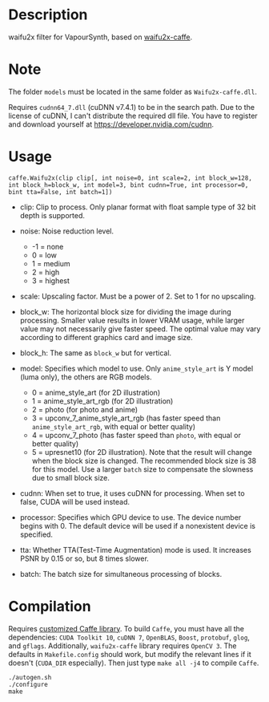 Description
===========

waifu2x filter for VapourSynth, based on [waifu2x-caffe](https://github.com/lltcggie/waifu2x-caffe).


Note
====

The folder `models` must be located in the same folder as `Waifu2x-caffe.dll`.

Requires `cudnn64_7.dll` (cuDNN v7.4.1) to be in the search path. Due to the license of cuDNN, I can't distribute the required dll file. You have to register and download yourself at https://developer.nvidia.com/cudnn.


Usage
=====

    caffe.Waifu2x(clip clip[, int noise=0, int scale=2, int block_w=128, int block_h=block_w, int model=3, bint cudnn=True, int processor=0, bint tta=False, int batch=1])

* clip: Clip to process. Only planar format with float sample type of 32 bit depth is supported.

* noise: Noise reduction level.
  * -1 = none
  * 0 = low
  * 1 = medium
  * 2 = high
  * 3 = highest

* scale: Upscaling factor. Must be a power of 2. Set to 1 for no upscaling.

* block_w: The horizontal block size for dividing the image during processing. Smaller value results in lower VRAM usage, while larger value may not necessarily give faster speed. The optimal value may vary according to different graphics card and image size.

* block_h: The same as `block_w` but for vertical.

* model: Specifies which model to use. Only `anime_style_art` is Y model (luma only), the others are RGB models.
  * 0 = anime_style_art (for 2D illustration)
  * 1 = anime_style_art_rgb (for 2D illustration)
  * 2 = photo (for photo and anime)
  * 3 = upconv_7_anime_style_art_rgb (has faster speed than `anime_style_art_rgb`, with equal or better quality)
  * 4 = upconv_7_photo (has faster speed than `photo`, with equal or better quality)
  * 5 = upresnet10 (for 2D illustration). Note that the result will change when the block size is changed. The recommended block size is 38 for this model. Use a larger `batch` size to compensate the slowness due to small block size.

* cudnn: When set to true, it uses cuDNN for processing. When set to false, CUDA will be used instead.

* processor: Specifies which GPU device to use. The device number begins with 0. The default device will be used if a nonexistent device is specified.

* tta: Whether TTA(Test-Time Augmentation) mode is used. It increases PSNR by 0.15 or so, but 8 times slower.

* batch: The batch size for simultaneous processing of blocks.


Compilation
===========

Requires [customized Caffe library](https://github.com/HolyWu/caffe). To build `Caffe`, you must have all the dependencies: `CUDA Toolkit 10`, `cuDNN 7`, `OpenBLAS`, `Boost`, `protobuf`, `glog`, and `gflags`. Additionally, `waifu2x-caffe` library requires `OpenCV 3`. The defaults in `Makefile.config` should work, but modify the relevant lines if it doesn't (`CUDA_DIR` especially). Then just type `make all -j4` to compile `Caffe`.

```
./autogen.sh
./configure
make
```
